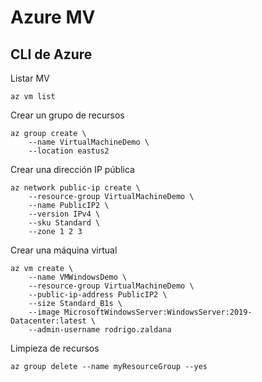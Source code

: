 # Azure MV

## CLI de Azure

Listar MV
```
az vm list
```
Crear un grupo de recursos
```
az group create \
    --name VirtualMachineDemo \
    --location eastus2
```
Crear una dirección IP pública

```
az network public-ip create \
    --resource-group VirtualMachineDemo \
    --name PublicIP2 \
    --version IPv4 \
    --sku Standard \
    --zone 1 2 3
```
Crear una máquina virtual
```
az vm create \
    --name VMWindowsDemo \
    --resource-group VirtualMachineDemo \
    --public-ip-address PublicIP2 \
    --size Standard_B1s \
    --image MicrosoftWindowsServer:WindowsServer:2019-Datacenter:latest \
    --admin-username rodrigo.zaldana
```
Limpieza de recursos
```
az group delete --name myResourceGroup --yes
```
